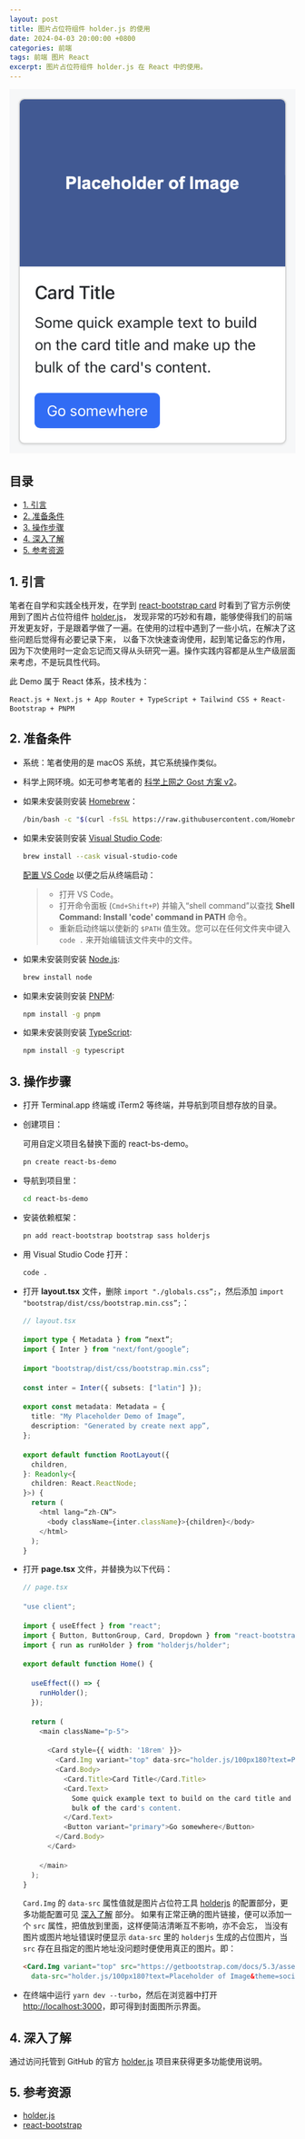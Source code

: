 ```yaml
---
layout: post
title: 图片占位符组件 holder.js 的使用
date: 2024-04-03 20:00:00 +0800
categories: 前端
tags: 前端 图片 React
excerpt: 图片占位符组件 holder.js 在 React 中的使用。
---
```


![The cover for the component of holder.js](/images/img-placeholder.png)

## 目录

- [1. 引言](#1-引言)
- [2. 准备条件](#2-准备条件)
- [3. 操作步骤](#3-操作步骤)
- [4. 深入了解](#4-深入了解)
- [5. 参考资源](#5-参考资源)

## 1. 引言

笔者在自学和实践全栈开发，在学到 [react-bootstrap card][react-bootstrap] 时看到了官方示例使用到了图片占位符组件 [holder.js][holderjs]，
发现非常的巧妙和有趣，能够使得我们的前端开发更友好，于是跟着学做了一遍。在使用的过程中遇到了一些小坑，在解决了这些问题后觉得有必要记录下来，
以备下次快速查询使用，起到笔记备忘的作用，因为下次使用时一定会忘记而又得从头研究一遍。操作实践内容都是从生产级层面来考虑，不是玩具性代码。

此 Demo 属于 React 体系，技术栈为：

```text
React.js + Next.js + App Router + TypeScript + Tailwind CSS + React-Bootstrap + PNPM
```

## 2. 准备条件

- 系统：笔者使用的是 macOS 系统，其它系统操作类似。
- 科学上网环境。如无可参考笔者的 [科学上网之 Gost 方案 v2][beyondgfw]。
- 如果未安装则安装 [Homebrew][homebrew]：

  ```bash
  /bin/bash -c "$(curl -fsSL https://raw.githubusercontent.com/Homebrew/install/HEAD/install.sh)"
  ```

- 如果未安装则安装 [Visual Studio Code][vscode]:

  ```bash
  brew install --cask visual-studio-code
  ```

  [配置 VS Code][vscode-cmd-cfg] 以便之后从终端启动：

  > - 打开 VS Code。
  > - 打开命令面板 (`Cmd+Shift+P`) 并输入“shell command”以查找 **Shell Command: Install 'code' command in PATH** 命令。
  > - 重新启动终端以使新的 `$PATH` 值生效。您可以在任何文件夹中键入 `code .` 来开始编辑该文件夹中的文件。

- 如果未安装则安装 [Node.js][nodejs]:

  ```bash
  brew install node
  ```

- 如果未安装则安装 [PNPM][pnpm]:

  ```bash
  npm install -g pnpm
  ```

- 如果未安装则安装 [TypeScript][typescript]:

  ```bash
  npm install -g typescript
  ```

## 3. 操作步骤

- 打开 Terminal.app 终端或 iTerm2 等终端，并导航到项目想存放的目录。
- 创建项目：

  可用自定义项目名替换下面的 react-bs-demo。

  ```bash
  pn create react-bs-demo
  ```

- 导航到项目里：

  ```bash
  cd react-bs-demo
  ```

- 安装依赖框架：

  ```bash
  pn add react-bootstrap bootstrap sass holderjs
  ```

- 用 Visual Studio Code 打开：

  ```bash
  code .
  ```

- 打开 **layout.tsx** 文件，删除 `import "./globals.css”;`，然后添加 `import "bootstrap/dist/css/bootstrap.min.css”;`：

  ```typescript
  // layout.tsx

  import type { Metadata } from “next”;
  import { Inter } from "next/font/google”;

  import "bootstrap/dist/css/bootstrap.min.css”;

  const inter = Inter({ subsets: ["latin"] });

  export const metadata: Metadata = {
    title: "My Placeholder Demo of Image”,
    description: "Generated by create next app”,
  };

  export default function RootLayout({
    children,
  }: Readonly<{
    children: React.ReactNode;
  }>) {
    return (
      <html lang=“zh-CN”>
        <body className={inter.className}>{children}</body>
      </html>
    );
  }
  ```

- 打开 **page.tsx** 文件，并替换为以下代码：

  ```typescript
  // page.tsx

  "use client";

  import { useEffect } from "react";
  import { Button, ButtonGroup, Card, Dropdown } from "react-bootstrap";
  import { run as runHolder } from "holderjs/holder";

  export default function Home() {

    useEffect(() => {
      runHolder();
    });

    return (
      <main className="p-5">

        <Card style={{ width: '18rem' }}>
          <Card.Img variant="top" data-src="holder.js/100px180?text=Placeholder of Image&theme=social" />
          <Card.Body>
            <Card.Title>Card Title</Card.Title>
            <Card.Text>
              Some quick example text to build on the card title and make up the
              bulk of the card's content.
            </Card.Text>
            <Button variant="primary">Go somewhere</Button>
          </Card.Body>
        </Card>

      </main>
    );
  }
  ```

  `Card.Img` 的 `data-src` 属性值就是图片占位符工具 [holderjs][holderjs] 的配置部分，更多功能配置可见 [深入了解](#4-深入了解) 部分。
  如果有正常正确的图片链接，便可以添加一个 `src` 属性，把值放到里面，这样便简洁清晰互不影响，亦不会忘，
  当没有图片或图片地址错误时便显示 `data-src` 里的 `holderjs` 生成的占位图片，当 `src` 存在且指定的图片地址没问题时便使用真正的图片。即：

  ```html
  <Card.Img variant="top" src="https://getbootstrap.com/docs/5.3/assets/brand/bootstrap-logo-shadow.png" 
    data-src="holder.js/100px180?text=Placeholder of Image&theme=social" />
  ```

- 在终端中运行 `yarn dev --turbo`，然后在浏览器中打开 <http://localhost:3000>，即可得到封面图所示界面。

## 4. 深入了解

通过访问托管到 GitHub 的官方 [holder.js][holderjs] 项目来获得更多功能使用说明。

## 5. 参考资源

- [holder.js][holderjs]
- [react-bootstrap][react-bootstrap]

[holderjs]: https://github.com/imsky/holder
[react-bootstrap]: https://react-bootstrap.github.io/docs/components/cards
[homebrew]: https://brew.sh/zh-cn
[nodejs]: https://nodejs.org/en/download/package-manager
[pnpm]: https://pnpm.io/zh/installation#使用-npm-安装
[vscode]: https://code.visualstudio.com
[vscode-cmd-cfg]: https://code.visualstudio.com/docs/setup/mac#_launching-from-the-command-line
[typescript]: https://www.typescriptlang.org
[beyondgfw]: https://meiyingqishi.github.io/科学上网/2023/05/20/科学上网之Gost方案v2.html
